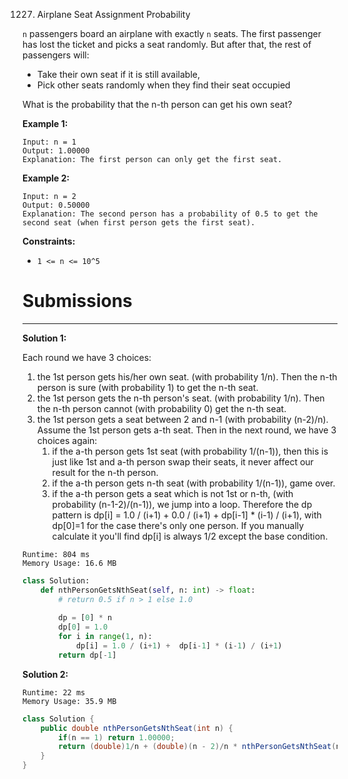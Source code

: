 1227. Airplane Seat Assignment Probability

`n` passengers board an airplane with exactly `n` seats. The first passenger has lost the ticket and picks a seat randomly. But after that, the rest of passengers will:

* Take their own seat if it is still available, 
* Pick other seats randomly when they find their seat occupied 

What is the probability that the n-th person can get his own seat?

 

**Example 1:**

```
Input: n = 1
Output: 1.00000
Explanation: The first person can only get the first seat.
```

**Example 2:**

```
Input: n = 2
Output: 0.50000
Explanation: The second person has a probability of 0.5 to get the second seat (when first person gets the first seat).
```

**Constraints:**

* `1 <= n <= 10^5`

# Submissions
---
**Solution 1:**

Each round we have 3 choices:

1. the 1st person gets his/her own seat. (with probability 1/n). Then the n-th person is sure (with probability 1) to get the n-th seat.
1. the 1st person gets the n-th person's seat. (with probability 1/n). Then the n-th person cannot (with probability 0) get the n-th seat.
1. the 1st person gets a seat between 2 and n-1 (with probability (n-2)/n). Assume the 1st person gets a-th seat. Then in the next round, we have 3 choices again:
    1. if the a-th person gets 1st seat (with probability 1/(n-1)), then this is just like 1st and a-th person swap their seats, it never affect our result for the n-th person.
    1. if the a-th person gets n-th seat (with probability 1/(n-1)), game over.
    1. if the a-th person gets a seat which is not 1st or n-th, (with probability (n-1-2)/(n-1)), we jump into a loop.
Therefore the dp pattern is dp[i] = 1.0 / (i+1) + 0.0 / (i+1) + dp[i-1] * (i-1) / (i+1), with dp[0]=1 for the case there's only one person. If you manually calculate it you'll find dp[i] is always 1/2 except the base condition.

```
Runtime: 804 ms
Memory Usage: 16.6 MB
```
```python
class Solution:
    def nthPersonGetsNthSeat(self, n: int) -> float:
        # return 0.5 if n > 1 else 1.0
        
        dp = [0] * n
        dp[0] = 1.0
        for i in range(1, n):
            dp[i] = 1.0 / (i+1) +  dp[i-1] * (i-1) / (i+1) 
        return dp[-1]
```

**Solution 2:**
```
Runtime: 22 ms
Memory Usage: 35.9 MB
```
```java
class Solution {
    public double nthPersonGetsNthSeat(int n) {
        if(n == 1) return 1.00000;
        return (double)1/n + (double)(n - 2)/n * nthPersonGetsNthSeat(n - 1);
    }
}
```